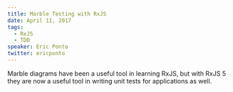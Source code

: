 ```yaml
---
title: Marble Testing with RxJS
date: April 11, 2017
tags:
  - RxJS
  - TDD
speaker: Eric Ponto
twitter: ericponto
---
```


Marble diagrams have been a useful tool in learning RxJS, but with RxJS 5 they are now a useful tool in writing unit tests for applications as well.
